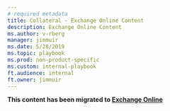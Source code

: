 ```yaml
---
# required metadata
title: Collateral - Exchange Online Content
description: Exchange Online Content
ms.author: v-rberg  
manager: jimmuir  
ms.date: 5/28/2019  
ms.topic: playbook  
ms.prod: non-product-specific  
ms.custom: internal-playbook  
ft.audience: internal
ft.owner: jimmuir
---
```

**This content has been migrated to [Exchange Online](https://fasttrack-docs.microsoft.com/collateral/M365-O365-Exchange-Online.html)**